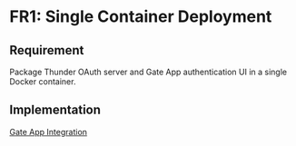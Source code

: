# FR1: Single Container Deployment

## Requirement

Package Thunder OAuth server and Gate App authentication UI in a single Docker container.

## Implementation

[Gate App Integration](../impls/gate-app-integration.md)
